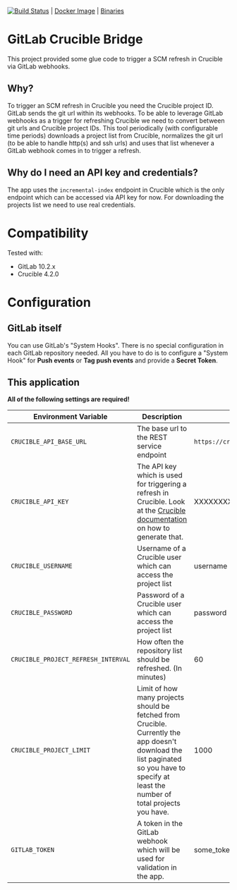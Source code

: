 [![Build Status](https://travis-ci.org/AOEpeople/gitlab-crucible-bridge.svg?branch=master)](https://travis-ci.org/AOEpeople/gitlab-crucible-bridge) 
| [Docker Image](https://hub.docker.com/r/aoepeople/gitlab-crucible-bridge/)
| [Binaries](https://github.com/AOEpeople/gitlab-crucible-bridge/releases)
# GitLab Crucible Bridge
This project provided some glue code to trigger a SCM refresh in Crucible via GitLab webhooks.

## Why?
To trigger an SCM refresh in Crucible you need the Crucible project ID.
GitLab sends the git url within its webhooks.
To be able to leverage GitLab webhooks as a trigger for refreshing Crucible we need to convert between git urls and Crucible project IDs.
This tool periodically (with configurable time periods) downloads a project list from Crucible, normalizes the git url (to be able to handle http(s) and ssh urls) and uses that list whenever a GitLab webhook comes in to trigger a refresh. 

## Why do I need an API key and credentials?
The app uses the `incremental-index` endpoint in Crucible which is the only endpoint which can be accessed via API key for now. For downloading the projects list we need to use real credentials.

# Compatibility
Tested with:
* GitLab 10.2.x
* Crucible 4.2.0

# Configuration
## GitLab itself
You can use GitLab's "System Hooks". There is no special configuration in each GitLab repository needed.
All you have to do is to configure a "System Hook" for **Push events** or **Tag push events** and provide a **Secret Token**.

## This application

**All of the following settings are required!**

| Environment Variable | Description | Example |
| -------------------- | ----------- | ------- |
|`CRUCIBLE_API_BASE_URL`|The base url to the REST service endpoint|`https://crucible.example.com/cru/rest-service-fecru`|
|`CRUCIBLE_API_KEY`|The API key which is used for triggering a refresh in Crucible. Look at the [Crucible documentation](https://confluence.atlassian.com/fisheye/setting-the-rest-api-token-317197023.html) on how to generate that.|XXXXXXXXXXXXXXXXXXXXXXXXXXXXXXXXXXXXXXXX|
|`CRUCIBLE_USERNAME`|Username of a Crucible user which can access the project list|username|
|`CRUCIBLE_PASSWORD`|Password of a Crucible user which can access the project list|password|
|`CRUCIBLE_PROJECT_REFRESH_INTERVAL`|How often the repository list should be refreshed. (In minutes)|60|
|`CRUCIBLE_PROJECT_LIMIT`|Limit of how many projects should be fetched from Crucible. Currently the app doesn't download the list paginated so you have to specify at least the number of total projects you have.|1000|
|`GITLAB_TOKEN`|A token in the GitLab webhook which will be used for validation in the app.|some_token|
